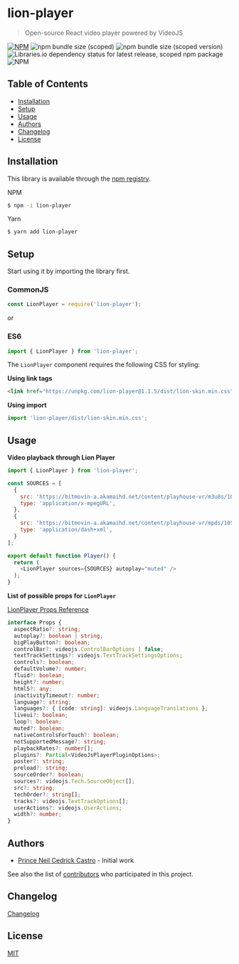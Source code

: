 # lion-player
> Open-source React video player powered by VideoJS

[![NPM](https://img.shields.io/npm/v/lion-player.svg)](https://www.npmjs.com/package/lion-player)
![npm bundle size (scoped)](https://img.shields.io/bundlephobia/min/lion-player)
![npm bundle size (scoped version)](https://img.shields.io/bundlephobia/minzip/lion-player)
![Libraries.io dependency status for latest release, scoped npm package](https://img.shields.io/librariesio/release/npm/lion-player)
![NPM](https://img.shields.io/npm/l/lion-player)

## Table of Contents
 - [Installation](#installation)
 - [Setup](#setup)
 - [Usage](#usage)
 - [Authors](#authors)
 - [Changelog](#changelog)
 - [License](#license)

 <!-- toc -->

## Installation

This library is available through the [npm registry](https://www.npmjs.com/).

NPM
```bash
$ npm -i lion-player
```

Yarn
```bash
$ yarn add lion-player
```

## Setup

Start using it by importing the library first.

### CommonJS
```javascript
const LionPlayer = require('lion-player');
```

or 

### ES6
```javascript
import { LionPlayer } from 'lion-player';
```

The `LionPlayer` component requires the following CSS for styling:

**Using link tags**
```html
<link href="https://unpkg.com/lion-player@1.1.5/dist/lion-skin.min.css" rel="stylesheet">
```

**Using import**
```javascript
import 'lion-player/dist/lion-skin.min.css';
```

## Usage

**Video playback through Lion Player**
```javascript
import { LionPlayer } from 'lion-player';

const SOURCES = [
  {
    src: 'https://bitmovin-a.akamaihd.net/content/playhouse-vr/m3u8s/105560.m3u8',
    type: 'application/x-mpegURL',
  },
  {
    src: 'https://bitmovin-a.akamaihd.net/content/playhouse-vr/mpds/105560.mpd',
    type: 'application/dash+xml',
  }
];

export default function Player() {
  return (
    <LionPlayer sources={SOURCES} autoplay="muted" />
  );
}
```


**List of possible props for `LionPlayer`**

[LionPlayer Props Reference](https://docs.videojs.com/tutorial-options.html)

```typescript
interface Props {
  aspectRatio?: string;
  autoplay?: boolean | string;
  bigPlayButton?: boolean;
  controlBar?: videojs.ControlBarOptions | false;
  textTrackSettings?: videojs.TextTrackSettingsOptions;
  controls?: boolean;
  defaultVolume?: number;
  fluid?: boolean;
  height?: number;
  html5?: any;
  inactivityTimeout?: number;
  language?: string;
  languages?: { [code: string]: videojs.LanguageTranslations };
  liveui?: boolean;
  loop?: boolean;
  muted?: boolean;
  nativeControlsForTouch?: boolean;
  notSupportedMessage?: string;
  playbackRates?: number[];
  plugins?: Partial<VideoJsPlayerPluginOptions>;
  poster?: string;
  preload?: string;
  sourceOrder?: boolean;
  sources?: videojs.Tech.SourceObject[];
  src?: string;
  techOrder?: string[];
  tracks?: videojs.TextTrackOptions[];
  userActions?: videojs.UserActions;
  width?: number;
}
```

## Authors

- [Prince Neil Cedrick Castro](https://github.com/git-ced/) - Initial work

See also the list of [contributors](https://github.com/git-ced/lion-player/contributors) who participated in this project.

## Changelog

[Changelog](https://github.com/git-ced/lion-player/releases)

## License

  [MIT](LICENSE)
